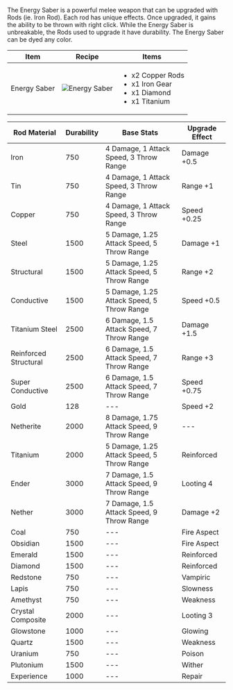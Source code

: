 The Energy Saber is a powerful melee weapon that can be upgraded with Rods (ie. Iron Rod). Each rod has unique effects. Once upgraded, it gains the ability to be thrown with right click. While the Energy Saber is unbreakable, the Rods used to upgrade it have durability. The Energy Saber can be dyed any color.

| Item | Recipe | Items |
|------|--------|-------|
| Energy Saber | ![Energy Saber](https://cdn.discordapp.com/attachments/739536694398812230/879565308141137961/energy_saber.png) | <ul><li>x2 Copper Rods</li><li>x1 Iron Gear</li><li>x1 Diamond</li><li>x1 Titanium</li></ul> |

| Rod Material | Durability | Base Stats | Upgrade Effect |
|--------------|------------|------------|----------------|
Iron           | 750	    | 4 Damage, 1 Attack Speed, 3 Throw Range    | Damage +0.5
Tin            | 750	    | 4 Damage, 1 Attack Speed, 3 Throw Range	 | Range +1
Copper         | 750	    | 4 Damage, 1 Attack Speed, 3 Throw Range	 | Speed +0.25
Steel          | 1500	    | 5 Damage, 1.25 Attack Speed, 5 Throw Range | Damage +1
Structural     | 1500	    | 5 Damage, 1.25 Attack Speed, 5 Throw Range | Range +2
Conductive     | 1500	    | 5 Damage, 1.25 Attack Speed, 5 Throw Range | Speed +0.5
Titanium Steel | 2500	    | 6 Damage, 1.5 Attack Speed, 7 Throw Range  | Damage +1.5
Reinforced Structural | 2500| 6 Damage, 1.5 Attack Speed, 7 Throw Range  | Range +3
Super Conductive | 2500	    | 6 Damage, 1.5 Attack Speed, 7 Throw Range  | Speed +0.75
Gold	       | 128        | ---                                        | Speed +2
Netherite      | 2000	    | 8 Damage, 1.75 Attack Speed, 9 Throw Range | ---
Titanium       | 2000	    | 5 Damage, 1.25 Attack Speed, 5 Throw Range | Reinforced
Ender          | 3000	    | 7 Damage, 1.5 Attack Speed, 9 Throw Range  | Looting 4 
Nether         | 3000	    | 7 Damage, 1.5 Attack Speed, 9 Throw Range  | Damage +2
Coal           | 750	| ---| Fire Aspect
Obsidian       | 1500	| ---| Fire Aspect
Emerald        | 1500	| ---| Reinforced
Diamond        | 1500	| ---| Reinforced
Redstone       | 750	| ---| Vampiric
Lapis          | 750	| ---| Slowness
Amethyst       | 750	| ---| Weakness
Crystal Composite | 2000| ---| Looting 3
Glowstone      | 1000	| ---| Glowing
Quartz         | 1500	| ---| Weakness
Uranium        | 750	| ---| Poison
Plutonium      | 1500	| ---| Wither
Experience     | 1000	| ---| Repair
